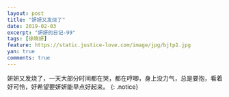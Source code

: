```yaml
---
layout: post
title: "妍妍又发烧了"
date: 2019-02-03
excerpt: "妍妍的日记-99"
tags: [徐晓妍]
feature: https://static.justice-love.com/image/jpg/bjtp1.jpg
yan: true
comments: true
---
```

妍妍又发烧了，一天大部分时间都在哭，都在哼唧，身上没力气，总是要抱，看着好可怜，好希望要妍妍能早点好起来。
{: .notice}
